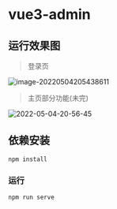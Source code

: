 # vue3-admin

## 运行效果图

> 登录页

![image-20220504205438611](https://pic-go.oss-cn-shanghai.aliyuncs.com/typora-img/202205042054779.png)

> 主页部分功能(未完)

![2022-05-04-20-56-45](https://pic-go.oss-cn-shanghai.aliyuncs.com/typora-img/202205042057897.gif)

## 依赖安装
```
npm install
```

### 运行
```
npm run serve
```
